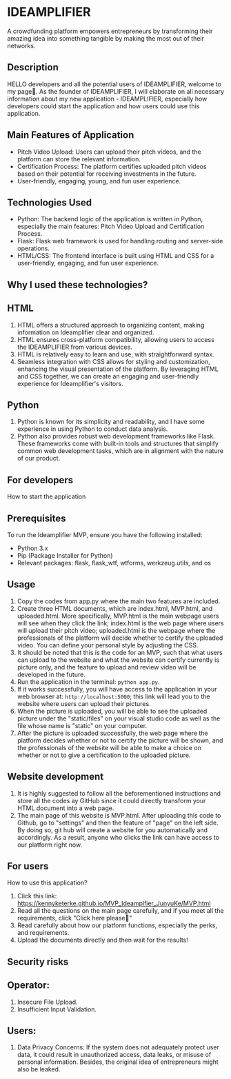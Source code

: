 # IDEAMPLIFIER
A crowdfunding platform empowers entrepreneurs by transforming their amazing idea into something tangible by making the most out of their networks.

## Description
HELLO developers and all the  potential users of IDEAMPLIFIER, welcome to my page🤍. As the founder of IDEAMPLIFIER, I will elaborate on all necessary information about my new application - IDEAMPLIFIER, especially how developers could start the application and how users could use this application.

## Main Features of Application
- Pitch Video Upload: Users can upload their pitch videos, and the platform can store the relevant information.
- Certification Process: The platform certifies uploaded pitch videos based on their potential for receiving investments in the future.
- User-friendly, engaging, young, and fun user experience.

## Technologies Used
- Python: The backend logic of the application is written in Python, especially the main features:  Pitch Video Upload and Certification Process.
- Flask: Flask web framework is used for handling routing and server-side operations.
- HTML/CSS: The frontend interface is built using HTML and CSS for a user-friendly, engaging, and fun user experience.

## Why I used these technologies?

## HTML
1. HTML offers a structured approach to organizing content, making information on Ideamplifier clear and organized.
2. HTML ensures cross-platform compatibility, allowing users to access the IDEAMPLIFIER from various devices.
3. HTML is relatively easy to learn and use, with straightforward syntax.
4. Seamless integration with CSS allows for styling and customization, enhancing the visual presentation of the platform. By leveraging HTML and CSS together, we can create an engaging and user-friendly experience for Ideamplifier's visitors.

## Python
1. Python is known for its simplicity and readability, and I have some experience in using Python to conduct data analysis.
2. Python also provides robust web development frameworks like Flask. These frameworks come with built-in tools and structures that simplify common web development tasks, which are in alignment with the nature of our product.

## For developers
How to start the application

## Prerequisites
To run the Ideamplifier MVP, ensure you have the following installed:

- Python 3.x
- Pip (Package Installer for Python)
- Relevant packages: flask, flask_wtf, wtforms, werkzeug.utils, and os

## Usage

1. Copy the codes from app.py where the main two features are included.
3. Create three HTML documents, which are index.html, MVP.html, and uploaded.html. More specifically, MVP.html is the main webpage users will see when they click the link; index.html is the web page where users will upload their pitch video; uploaded.html is the webpage where the professionals of the platform will decide whether to certify the uploaded video. You can define your personal style by adjusting the CSS.
4. It should be noted that this is the code for an MVP, such that what users can upload to the website and what the website can certify currently is picture only, and the feature to upload and review video will be developed in the future.
5. Run the application in the terminal: `python app.py`.
6. If it works successfully, you will have access to the application in your web browser at: `http://localhost:5000`; this link will lead you to the website where users can upload their pictures.
7. When the picture is uploaded, you will be able to see the uploaded picture under the "static/files" on your visual studio code as well as the file whose name is "static" on your computer.
8. After the picture is uploaded successfully, the web page where the platform decides whether or not to certify the picture will be shown, and the professionals of the website will be able to make a choice on whether or not to give a certification to the uploaded picture.

## Website development
1. It is highly suggested to follow all the beforementioned instructions and store all the codes ay GitHub since it could directly transform your HTML document into a web page.
2. The main page of this website is MVP.html. After uploading this code to Github, go to "settings" and then the feature of "page" on the left side. By doing so, git hub will create a website for you automatically and accordingly. As a result, anyone who clicks the link can have access to our platform right now.

## For users
How to use this application?

1. Click this link:  https://kennyketerke.github.io/MVP_Ideamplfier_JunyuKe/MVP.html
2. Read all the questions on the main page carefully, and if you meet all the requirements, click "Click here please🥰"
3. Read carefully about how our platform functions, especially the perks, and requirements.
4. Upload the documents directly and then wait for the results!


## Security risks 
## Operator:
1. Insecure File Upload.
2. Insufficient Input Validation.

## Users:
1. Data Privacy Concerns: If the system does not adequately protect user data, it could result in unauthorized access, data leaks, or misuse of personal information. Besides, the original idea of entrepreneurs might also be leaked.



